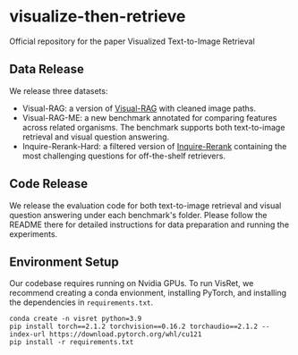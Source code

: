 # visualize-then-retrieve
Official repository for the paper Visualized Text-to-Image Retrieval

## Data Release

We release three datasets:
* Visual-RAG: a version of [Visual-RAG](https://github.com/visual-rag/visual-rag) with cleaned image paths. 
* Visual-RAG-ME: a new benchmark annotated for comparing features across related organisms. The benchmark supports both text-to-image retrieval and visual question answering.
* Inquire-Rerank-Hard: a filtered version of [Inquire-Rerank](https://huggingface.co/datasets/evendrow/INQUIRE-Rerank) containing the most challenging questions for off-the-shelf retrievers.

## Code Release

We release the evaluation code for both text-to-image retrieval and visual question answering under each benchmark's folder. Please follow the README there for detailed instructions for data preparation and running the experiments.

## Environment Setup

Our codebase requires running on Nvidia GPUs. To run VisRet, we recommend creating a conda envionment, installing PyTorch, and installing the dependencies in `requirements.txt`.

```
conda create -n visret python=3.9
pip install torch==2.1.2 torchvision==0.16.2 torchaudio==2.1.2 --index-url https://download.pytorch.org/whl/cu121
pip install -r requirements.txt
```
